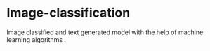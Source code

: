 # Image-classification
Image classified and text generated model with the help of machine learning algorithms .
